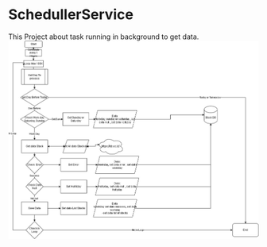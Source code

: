 # SchedullerService
This Project about task running in background to get data.
![alt text](https://raw.githubusercontent.com/3andri/SchedullerService/master/projectDescrition/Flowchart-Schedulling_IDX_Stock.jpg)
